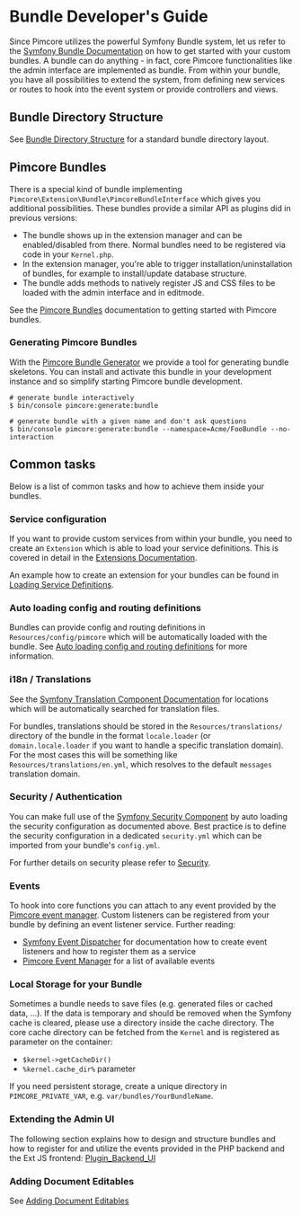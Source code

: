 # Bundle Developer's Guide

Since Pimcore utilizes the powerful Symfony Bundle system, let us refer to the [Symfony Bundle Documentation](http://symfony.com/doc/3.4/bundles.html) on how
to get started with your custom bundles. A bundle can do anything - in fact, core Pimcore functionalities like the admin
interface are implemented as bundle. From within your bundle, you have all possibilities to extend the system, from
defining new services or routes to hook into the event system or provide controllers and views.


## Bundle Directory Structure

See [Bundle Directory Structure](http://symfony.com/doc/3.4/bundles.html#bundle-directory-structure) for a standard
bundle directory layout.


## Pimcore Bundles

There is a special kind of bundle implementing `Pimcore\Extension\Bundle\PimcoreBundleInterface` which gives you additional
possibilities. These bundles provide a similar API as plugins did in previous versions:

* The bundle shows up in the extension manager and can be enabled/disabled from there. Normal bundles need to be registered
  via code in your `Kernel.php`.
* In the extension manager, you're able to trigger installation/uninstallation of bundles, for example to install/update 
  database structure.
* The bundle adds methods to natively register JS and CSS files to be loaded with the admin interface and in editmode. 

See the [Pimcore Bundles](./05_Pimcore_Bundles) documentation to getting started with Pimcore bundles.

### Generating Pimcore Bundles

With the [Pimcore Bundle Generator](https://github.com/pimcore/bundle-generator) we provide a tool for generating bundle
skeletons. You can install and activate this bundle in your development instance and so simplify starting Pimcore bundle 
development.  

```
# generate bundle interactively
$ bin/console pimcore:generate:bundle

# generate bundle with a given name and don't ask questions
$ bin/console pimcore:generate:bundle --namespace=Acme/FooBundle --no-interaction
```

## Common tasks

Below is a list of common tasks and how to achieve them inside your bundles. 

### Service configuration

If you want to provide custom services from within your bundle, you need to create an `Extension` which is able to load
your service definitions. This is covered in detail in the [Extensions Documentation](http://symfony.com/doc/3.4/bundles/extension.html).

An example how to create an extension for your bundles can be found in
[Loading Service Definitions](./01_Loading_Service_Definitions.md).


### Auto loading config and routing definitions

Bundles can provide config and routing definitions in `Resources/config/pimcore` which will be automatically loaded with
the bundle. See [Auto loading config and routing definitions](./03_Auto_Loading_Config_And_Routing_Definitions.md) for
more information.


### i18n / Translations

See the [Symfony Translation Component Documentation](http://symfony.com/doc/3.4/translation.html#translation-resource-file-names-and-locations)
for locations which will be automatically searched for translation files.

For bundles, translations should be stored in the `Resources/translations/` directory of the bundle in the format `locale.loader`
(or `domain.locale.loader` if you want to handle a specific translation domain). For the most cases this will be something
like `Resources/translations/en.yml`, which resolves to the default `messages` translation domain.


### Security / Authentication

You can make full use of the [Symfony Security Component](http://symfony.com/doc/3.4/security.html) by auto loading
the security configuration as documented above. Best practice is to define the security configuration in a dedicated
`security.yml` which can be imported from your bundle's `config.yml`.

For further details on security please refer to [Security](../../19_Development_Tools_and_Details/10_Security_Authentication/README.md).


### Events

To hook into core functions you can attach to any event provided by the [Pimcore event manager](../11_Event_API_and_Event_Manager.md).
Custom listeners can be registered from your bundle by defining an event listener service. Further reading:
 
* [Symfony Event Dispatcher](http://symfony.com/doc/3.4/event_dispatcher.html) for documentation how to create event
   listeners and how to register them as a service
* [Pimcore Event Manager](../11_Event_API_and_Event_Manager.md) for a list of available events


### Local Storage for your Bundle

Sometimes a bundle needs to save files (e.g. generated files or cached data, ...). If the data is temporary and should be
removed when the Symfony cache is cleared, please use a directory inside the cache directory. The core cache directory can
be fetched from the `Kernel` and is registered as parameter on the container:

* `$kernel->getCacheDir()`
* `%kernel.cache_dir%` parameter

If you need persistent storage, create a unique directory in `PIMCORE_PRIVATE_VAR`, e.g. `var/bundles/YourBundleName`.

### Extending the Admin UI

The following section explains how to design and structure bundles and how to register for and utilize the events provided
in the PHP backend and the Ext JS frontend: [Plugin_Backend_UI](./06_Plugin_Backend_UI.md)

### Adding Document Editables

See [Adding Document Editables](./09_Adding_Document_Editables.md)
